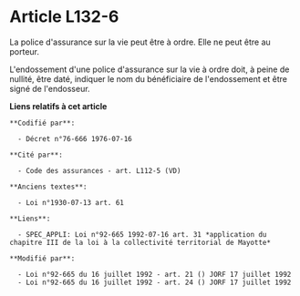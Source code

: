 # Article L132-6

La police d'assurance sur la vie peut être à ordre. Elle ne peut être au porteur.

L'endossement d'une police d'assurance sur la vie à ordre doit, à peine de nullité, être daté, indiquer le nom du
bénéficiaire de l'endossement et être signé de l'endosseur.

**Liens relatifs à cet article**

	**Codifié par**:

	  - Décret n°76-666 1976-07-16

	**Cité par**:

	  - Code des assurances - art. L112-5 (VD)

	**Anciens textes**:

	  - Loi n°1930-07-13 art. 61

	**Liens**:

	  - SPEC_APPLI: Loi n°92-665 1992-07-16 art. 31 *application du chapitre III de la loi à la collectivité territorial de Mayotte*

	**Modifié par**:

	  - Loi n°92-665 du 16 juillet 1992 - art. 21 () JORF 17 juillet 1992
	  - Loi n°92-665 du 16 juillet 1992 - art. 24 () JORF 17 juillet 1992
